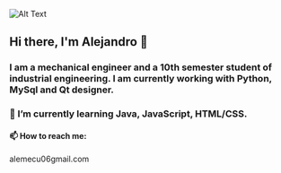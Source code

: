 ![Alt Text](https://soyhorizonte.com/wp-content/uploads/2020/10/JS.gif)

## Hi there, I'm Alejandro 👋

### I am a mechanical engineer and a 10th semester student of industrial engineering. I am currently working with Python, MySql and Qt designer.
### 🌱 I’m currently learning Java, JavaScript, HTML/CSS.
#### 📫 How to reach me: 
alemecu06gmail.com

<!--
**Alej0MC/Alej0MC** is a ✨ _special_ ✨ repository because its `README.md` (this file) appears on your GitHub profile.

Here are some ideas to get you started:

- 🔭 I’m currently working on ...
- 🌱 I’m currently learning ...
- 👯 I’m looking to collaborate on ...
- 🤔 I’m looking for help with ...
- 💬 Ask me about ...
- 📫 How to reach me: ...
- 😄 Pronouns: ...
- ⚡ Fun fact: ...
-->
